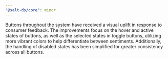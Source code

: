 ```yaml
---
"@salt-ds/core": minor
---
```


Buttons throughout the system have received a visual uplift in response to consumer feedback. The improvements focus on the hover and active states of buttons, as well as the selected states in toggle buttons, utilizing more vibrant colors to help differentiate between sentiments. Additionally, the handling of disabled states has been simplified for greater consistency across all buttons.
